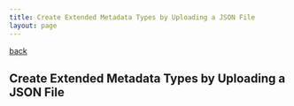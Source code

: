 ```yaml
---
title: Create Extended Metadata Types by Uploading a JSON File
layout: page
---
```


<a href="create-extended-metadata-type.md">back</a>

## Create Extended Metadata Types by Uploading a JSON File